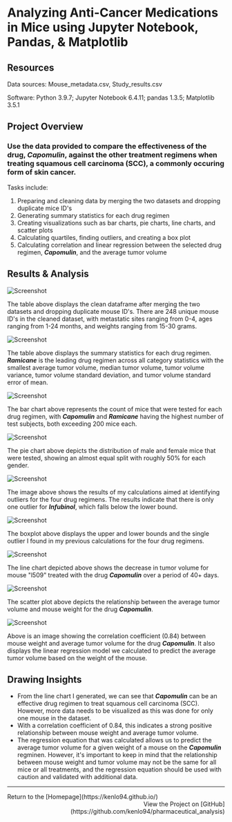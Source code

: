 # Analyzing Anti-Cancer Medications in Mice using Jupyter Notebook, Pandas, & Matplotlib

## Resources
Data sources: Mouse_metadata.csv, Study_results.csv

Software: Python 3.9.7; Jupyter Notebook 6.4.11; pandas 1.3.5; Matplotlib 3.5.1

## Project Overview
### Use the data provided to compare the effectiveness of the drug, *Capomulin*, against the other treatment regimens when treating squamous cell carcinoma (SCC), a commonly occuring form of skin cancer.

Tasks include:
1. Preparing and cleaning data by merging the two datasets and dropping duplicate mice ID's
2. Generating summary statistics for each drug regimen
3. Creating visualizations such as bar charts, pie charts, line charts, and scatter plots
4. Calculating quartiles, finding outliers, and creating a box plot
5. Calculating correlation and linear regression between the selected drug regimen, ***Capomulin***, and the average tumor volume

## Results & Analysis
![Screenshot](Images/clean_data.PNG)

The table above displays the clean dataframe after merging the two datasets and dropping duplicate mouse ID's. There are 248 unique mouse ID's in the cleaned dataset, with metastatic sites ranging from 0-4, ages ranging from 1-24 months, and weights ranging from 15-30 grams.


![Screenshot](Images/summary_statistics.PNG)

The table above displays the summary statistics for each drug regimen. ***Ramicane*** is the leading drug regimen across all category statistics with the smallest average tumor volume, median tumor volume, tumor volume variance, tumor volume standard deviation, and tumor volume standard error of mean.

![Screenshot](Images/bar.PNG)

The bar chart above represents the count of mice that were tested for each drug regimen, with ***Capomulin*** and ***Ramicane*** having the highest number of test subjects, both exceeding 200 mice each.

![Screenshot](Images/pie.PNG)

The pie chart above depicts the distribution of male and female mice that were tested, showing an almost equal split with roughly 50% for each gender.

![Screenshot](Images/outliers.PNG)

The image above shows the results of my calculations aimed at identifying outliers for the four drug regimens. The results indicate that there is only one outlier for ***Infubinol***, which falls below the lower bound.

![Screenshot](Images/boxplot.PNG)

The boxplot above displays the upper and lower bounds and the single outlier I found in my previous calculations for the four drug regimens.

![Screenshot](Images/line.PNG)

The line chart depicted above shows the decrease in tumor volume for mouse "l509" treated with the drug ***Capomulin*** over a period of 40+ days.

![Screenshot](Images/scatter.PNG)

The scatter plot above depicts the relationship between the average tumor volume and mouse weight for the drug ***Capomulin***.

![Screenshot](Images/correlation.PNG)

Above is an image showing the correlation coefficient (0.84) between mouse weight and average tumor volume for the drug ***Capomulin***. It also displays the linear regression model we calculated to predict the average tumor volume based on the weight of the mouse.

## Drawing Insights

- From the line chart I generated, we can see that ***Capomulin*** can be an effective drug regimen to treat squamous cell carcinoma (SCC). However, more data needs to be visualized as this was done for only one mouse in the dataset.
- With a correlation coefficient of 0.84, this indicates a strong positive relationship between mouse weight and average tumor volume.
- The regression equation that was calculated allows us to predict the average tumor volume for a given weight of a mouse on the ***Capomulin*** regminen. However, it's important to keep in mind that the relationship between mouse weight and tumor volume may not be the same for all mice or all treatments, and the regression equation should be used with caution and validated with additional data.

---
<div style="text-align:left">Return to the [Homepage](https://kenlo94.github.io/)</div><div style="text-align:right">View the Project on [GitHub](https://github.com/kenlo94/pharmaceutical_analysis)</div>
